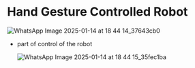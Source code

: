 ﻿# Hand Gesture Controlled Robot
![WhatsApp Image 2025-01-14 at 18 44 14_37643cb0](https://github.com/user-attachments/assets/dace6081-a6b5-49ba-b015-33c4f95ae872)

+ part of control of the robot

  ![WhatsApp Image 2025-01-14 at 18 44 15_35fec1ba](https://github.com/user-attachments/assets/4683330a-8e1e-4759-90be-076c3633f2a7)
